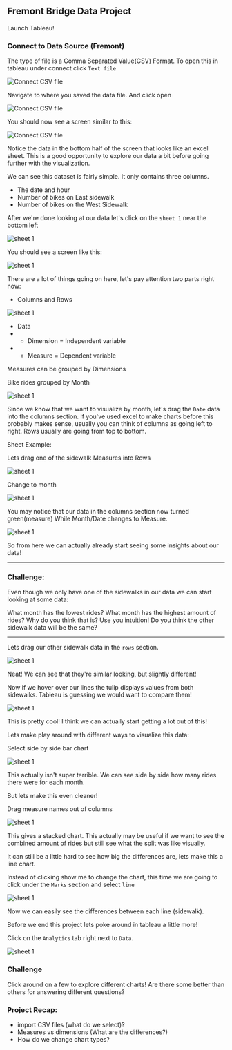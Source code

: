 ## Fremont Bridge Data Project

Launch Tableau!


### Connect to Data Source (Fremont)

The type of file is a Comma Separated Value(CSV) Format. To open this in tableau under connect click `Text file`

![Connect CSV file](img/fremont/fremont_connect.png "Connect CSV file")


Navigate to where you saved the data file. And click open

![Connect CSV file](img/fremont/opendatafile.png "Connect CSV file")


You should now see a screen similar to this:

![Connect CSV file](img/fremont/datasource.png "Connect CSV file")


Notice the data in the bottom half of the screen that looks like an excel sheet. This is a good opportunity to explore our data a bit before going further with the visualization.

We can see this dataset is fairly simple. It only contains three columns.

- The date and hour
- Number of bikes on East sidewalk
- Number of bikes on the West Sidewalk

After we're done looking at our data let's click on the `sheet 1` near the bottom left

![sheet 1](img/fremont/sheet1.png "sheet1")

You should see a screen like this:

![sheet 1](img/fremont/sheet.png "sheet1")


There are a lot of things going on here, let's pay attention two parts right now:

- Columns and Rows

![sheet 1](img/fremont/colrows.png "sheet1")


- Data
- - Dimension = Independent variable
- - Measure = Dependent variable

Measures can be grouped by Dimensions

Bike rides grouped by Month

![sheet 1](img/fremont/data.png "sheet1")

Since we know that we want to visualize by month, let's drag the `Date` data into the columns section. If you've used excel to make charts before this probably makes sense, usually you can think of columns as going left to right. Rows usually are going from top to bottom.

Sheet Example:

Lets drag one of the sidewalk Measures into Rows


![sheet 1](img/fremont/yearview.png "sheet1")


Change to month

![sheet 1](img/fremont/changemonth.png "sheet1")


You may notice that our data in the columns section now turned green(measure) While Month/Date changes to Measure.


![sheet 1](img/fremont/sidewalkmonths.png "sheet1")

So from here we can actually already start seeing some insights about our data!


----

### Challenge:
Even though we only have one of the sidewalks in our data we can start looking at some data:

What month has the lowest rides?
What month has the highest amount of rides?
Why do you think that is? Use you intuition!
Do you think the other sidewalk data will be the same?


----


Lets drag our other sidewalk data in the `rows` section.


![sheet 1](img/fremont/bothsidewalks.png "sheet1")


Neat! We can see that they're similar looking, but slightly different!

Now if we hover over our lines the tulip displays values from both sidewalks. Tableau is guessing we would want to compare them!



![sheet 1](img/fremont/bothtoolip.png "sheet1")

This is pretty cool! I think we can actually start getting a lot out of this!

Lets make play around with different ways to visualize this data:


Select side by side bar chart

![sheet 1](img/fremont/sidebysidechart.png "sheet1")

This actually isn't super terrible. We can see side by side how many rides there were for each month.

But lets make this even cleaner!

Drag measure names out of columns

![sheet 1](img/fremont/stacked.png "sheet1")

This gives a stacked chart. This actually may be useful if we want to see the combined amount of rides but still see what the split was like visually.

It can still be a little hard to see how big the differences are, lets make this a line chart.


Instead of clicking show me to change the chart, this time we are going to click under the `Marks` section and select `line`

![sheet 1](img/fremont/line.png "sheet1")

Now we can easily see the differences between each line (sidewalk).

Before we end this project lets poke around in tableau a little more!

Click on the `Analytics` tab right next to `Data`.

![sheet 1](img/fremont/analytics.png "sheet1")





### Challenge
Click around on a few to explore different charts!
Are there some better than others for answering different questions?


### Project Recap:
- import CSV files (what do we select)?
- Measures vs dimensions (What are the differences?)
- How do we change chart types?
